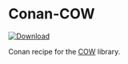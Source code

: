 # Conan-COW

[ ![Download](https://api.bintray.com/packages/rikdev/conan/COW%3Arikdev/images/download.svg) ](https://bintray.com/rikdev/conan/COW%3Arikdev/_latestVersion)

Conan recipe for the [COW](https://github.com/rikdev/cow) library.
